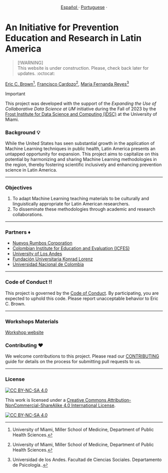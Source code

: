 <p align="center">
    <a href="/docs/readme_fr.md">Español </a>
    ·
    <a href="/docs/readme_cn.md">Portuguese</a>
    ·
</p>

# An Initiative for Prevention Education and Research in Latin America

> [!WARNING]\
> This website is under construction. Please, check back later for updates. :octocat:

[Eric C. Brown](https://med.miami.edu/faculty/dr-eric-c-brown-phd)[^1], [Francisco Cardozo](https://focardozom.github.io)[^1], [Maria Fernanda Reyes](https://cienciassociales.uniandes.edu.co/psicologia/profesores/maria-fernanda-reyes-rodriguez/)[^2]

[^1]: University of Miami, Miller School of Medicine, Department of Public Health Sciences.
[^2]: Universidad de los Andes. Facultad de Ciencias Sociales. Departamento de Psicología..


> [!IMPORTANT]

This project was developed with the support of the *Expanding the Use of Collaborative Data Science at UM* initiative during the Fall of 2023 by the [Frost Institute for Data Science and Computing (IDSC)](https://idsc.miami.edu) at the University of Miami.

### Background :bulb:

While the United States has seen substantial growth in the application of Machine Learning techniques in public health, Latin America presents an untapped opportunity for expansion. This project aims to capitalize on this potential by harmonizing and sharing Machine Learning methodologies in the region, thereby fostering scientific inclusively and enhancing prevention science in Latin America.

---

### Objectives

1. To adapt Machine Learning teaching materials to be culturally and linguistically appropriate for Latin American researchers.
2. To disseminate these methodologies through academic and research collaborations.

---

### Partners :diamonds:

- [Nuevos Rumbos Corporation](https://www.nuevosrumbos.org/)
- [Colombian Institute for Education and Evaluation (ICFES)](https://www.icfes.gov.co/)
- [University of Los Andes](https://uniandes.edu.co/)
- [Fundación Universitaria Konrad Lorenz](https://www.konradlorenz.edu.co)
- [Universidad Nacional de Colombia](https://unal.edu.co)

---

### Code of Conduct :bangbang:

This project is governed by the [Code of Conduct](CODE_OF_CONDUCT.md). By participating, you are expected to uphold this code. Please report unacceptable behavior to Eric C. Brown.

---

### Workshops Materials

[Workshop website](https://focardozom.github.io/workshops/)


### Contributing :hearts:

We welcome contributions to this project. Please read our [CONTRIBUTING](docs/CONTRIBUTING.md) guide for details on the process for submitting pull requests to us.

---
### License

[![CC BY-NC-SA 4.0][cc-by-nc-sa-shield]][cc-by-nc-sa]

This work is licensed under a
[Creative Commons Attribution-NonCommercial-ShareAlike 4.0 International License][cc-by-nc-sa].

[![CC BY-NC-SA 4.0][cc-by-nc-sa-image]][cc-by-nc-sa]

[cc-by-nc-sa]: http://creativecommons.org/licenses/by-nc-sa/4.0/
[cc-by-nc-sa-image]: https://licensebuttons.net/l/by-nc-sa/4.0/88x31.png
[cc-by-nc-sa-shield]: https://img.shields.io/badge/License-CC%20BY--NC--SA%204.0-lightgrey.svg